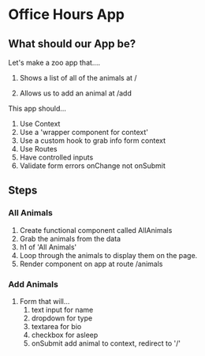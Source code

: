 # Office Hours App

## What should our App be?

Let's make a zoo app that....

1. Shows a list of all of the animals at /
 <!-- 2. Shows a list of a certain type of animal at /:animalType -->
2. Allows us to add an animal at /add

This app should...

1. Use Context
1. Use a 'wrapper component for context'
1. Use a custom hook to grab info form context
1. Use Routes
1. Have controlled inputs
1. Validate form errors onChange not onSubmit

## Steps

### All Animals

1. Create functional component called AllAnimals
2. Grab the animals from the data
3. h1 of 'All Animals'
4. Loop through the animals to display them on the page.
5. Render component on app at route /animals

### Add Animals

1. Form that will...
    1. text input for name
    2. dropdown for type
    3. textarea for bio
    4. checkbox for asleep
    5. onSubmit add animal to context, redirect to '/'
